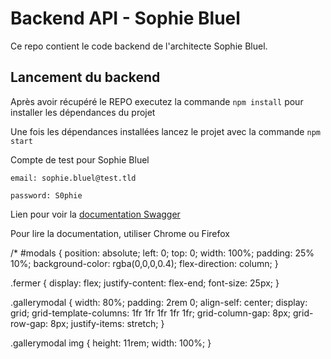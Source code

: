 # Backend API - Sophie Bluel

Ce repo contient le code backend de l'architecte Sophie Bluel. 

## Lancement du backend

Après avoir récupéré le REPO executez la commande `npm install` pour installer les dépendances du projet

Une fois les dépendances installées lancez le projet avec la commande `npm start`

Compte de test pour Sophie Bluel

```
email: sophie.bluel@test.tld

password: S0phie 
```
Lien pour voir la
[documentation Swagger](http://localhost:5678/api-docs/)

Pour lire la documentation, utiliser Chrome ou Firefox

/*
#modals {
	position: absolute;
	left: 0;
	top: 0;
	width: 100%;
	padding: 25% 10%;
	background-color: rgba(0,0,0,0.4);
	flex-direction: column;
}

.fermer {
	display: flex;
	justify-content: flex-end;
	font-size: 25px;
}

.gallerymodal {
	width: 80%;
	padding: 2rem 0;
	align-self: center;
	display: grid;
	grid-template-columns: 1fr 1fr 1fr 1fr 1fr;
	grid-column-gap: 8px;
	grid-row-gap: 8px;
	justify-items: stretch;
}

.gallerymodal img {
	height: 11rem;
	width: 100%;
}